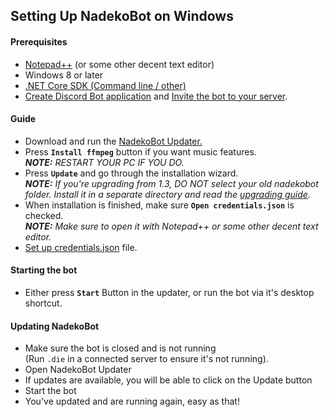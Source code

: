## Setting Up NadekoBot on Windows

#### Prerequisites 
- [Notepad++][Notepad++] (or some other decent text editor)
- Windows 8 or later
- [.NET Core SDK (Command line / other)][.NET Core SDK]
- [Create Discord Bot application](http://nadekobot.readthedocs.io/en/latest/JSON%20Explanations/#creating-discord-bot-application) and [Invite the bot to your server](http://nadekobot.readthedocs.io/en/latest/JSON%20Explanations/#inviting-your-bot-to-your-server). 

#### Guide 
- Download and run the [NadekoBot Updater.][Updater]
- Press **`Install ffmpeg`** button if you want music features. 			
***NOTE:** RESTART YOUR PC IF YOU DO.*
- Press **`Update`** and go through the installation wizard.			
***NOTE:** If you're upgrading from 1.3, DO NOT select your old nadekobot folder. Install it in a separate directory and read the [upgrading guide](http://nadekobot.readthedocs.io/en/latest/guides/Upgrading%20Guide/).*
- When installation is finished, make sure **`Open credentials.json`** is checked. 			
***NOTE:** Make sure to open it with Notepad++ or some other decent text editor.*
- [Set up credentials.json](http://nadekobot.readthedocs.io/en/latest/JSON%20Explanations/#setting-up-credentialsjson-file) file.

#### Starting the bot
- Either press **`Start`** Button in the updater, or run the bot via it's desktop shortcut.

#### Updating NadekoBot
- Make sure the bot is closed and is not running 			
(Run `.die` in a connected server to ensure it's not running).
- Open NadekoBot Updater
- If updates are available, you will be able to click on the Update button
- Start the bot
- You've updated and are running again, easy as that!

[Updater]: https://download.nadekobot.me/
[DiscordApp]: https://discordapp.com/developers/applications/me
[Notepad++]: https://notepad-plus-plus.org/
[Invite Guide]: http://discord.kongslien.net/guide.html
[Google Console]: https://console.developers.google.com
[.NET Core SDK]: https://www.microsoft.com/net/core#windowscmd

